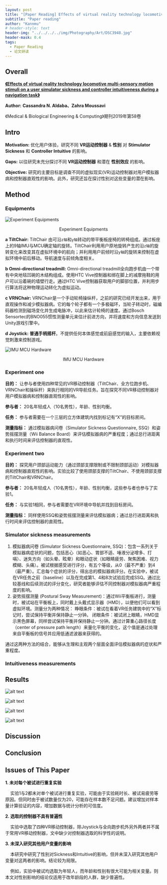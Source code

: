 ```yaml
---
layout: post
title: "[Paper Reading] Effects of virtual reality technology locomotive multi-sensory motion stimuli on a user simulator sickness and controller intuitiveness during a navigation task"
subtitle: "Paper reading"
author: "Kannmu"
# header-style: text
header-img: "../../../../img/Photography/Art/DSC3948.jpg"
header-mask: 0.4
tags:
  - Paper Reading
  - 论文研读
---
```


## Overall

[**《Effects of virtual reality technology locomotive multi-sensory motion stimuli on a user simulator sickness and controller intuitiveness during a navigation task》**](https://link.springer.com/article/10.1007/s11517-019-02070-2)

**Author:** **Cassandra N. Aldaba、Zahra Moussavi**

《Medical & Biological Engineering & Computing》期刊2019年第58卷

## Intro

**Motivation:** 优化用户体验，研究不同 **VR运动控制器** & **性别** 对 **Stimulator Sickness** 和 **Controller Intuitive** 的影响。

**Gaps:** 以往研究未充分探讨不同 **VR运动控制器** 和潜在 **性别效应** 的影响。

**Objective:** 研究的主要目标是调查不同的虚拟现实(VR)运动控制器对用户模拟器病和控制器直观性的影响。此外，研究还旨在探讨性别对这些变量的潜在影响。

## Method

### Equipments

![Experiment Equipments](https://media.springernature.com/lw685/springer-static/image/art%3A10.1007%2Fs11517-019-02070-2/MediaObjects/11517_2019_2070_Fig1_HTML.png?)

<center> Experiment Equipments </center>

**a TiltChair:** TiltChair 由可沿`z轴`和`y轴`转动的带平衡板座椅的转椅组成。通过板座上的9轴IMU与MCU确定轴的旋转。TiltChair利用用户原地旋转产生的沿`z轴`的旋转变化来改变其在虚拟环境中的航向；并利用用户前倾时沿`y轴`的旋转来控制在虚拟环境中前后移动。导航速度与前倾角度相关。

**b Omni-directional treadmill:** Omni-directional treadmill全向跑步机由一个带有中央地毯凹碗的木结构组成。使用HTC Vive控制器和绑在脚上的减摩拖鞋的用户可以沿着碗的墙壁行走。通过HTC Vive控制器获取用户的脚部位置，并利用步行算法将这种物理运动转化为虚拟运动。

**c VRNChair:** VRNChair是一个手动轮椅操纵杆，之前的研究已经开发出来，用于直观操作和减少模拟器病。它的每个轮子都有一个多极磁环，当轮子转动时，磁编码器检测到磁场变化并生成电脉冲，以此来估计轮椅的速度。通过Bosch Sensortec的BNO055惯性测量单元来估计前进方向，并将速度和方向信息发送到Unity游戏引擎中。

**d Joystick:** **普通手柄摇杆**。不提供任何本体感觉或前庭感觉的输入，主要依赖视觉刺激来控制游戏。

![IMU MCU Hardware](https://media.springernature.com/lw685/springer-static/image/art%3A10.1007%2Fs11517-019-02070-2/MediaObjects/11517_2019_2070_Fig2_HTML.png?)

<center> IMU MCU Hardware </center>

### Experiment one

**目的：** 让参与者使用四种常见的VR移动控制器（TiltChair、全方位跑步机、VRNChair和操纵杆）来执行相同的VR导航任务。旨在探究不同VR移动控制器对用户模拟器病和控制器直观性的影响。

**参与者：** 20名年轻成人（10名男性），年龄、性别均衡。

**任务：** 参与者需要在一个三层的立方体建筑内找到标记有“X”的目标房间。

**测量指标：** 通过模拟器病问卷（Simulator Sickness Questionnaire, SSQ）和姿势摇摆测量（Wii
 Balance Board）来评估模拟器病的严重程度；通过总行进距离和执行时间来评估控制器的直观性。

### Experiment two

**目的：** 探究用户颈部运动能力（通过颈部支撑限制或不限制颈部运动）对模拟器病和控制器直观性的影响。实验比较了使用颈部支撑的TiltChair、不使用颈部支撑的TiltChair和VRNChair。

**参与者：** 20名年轻成人（10名男性），年龄、性别均衡，这些参与者也参与了实验1。

**任务：** 与实验1相同，参与者需要在VR环境中导航并找到目标房间。

**测量指标：** 同样使用SSQ和姿势摇摆测量来评估模拟器病；通过总行进距离和执行时间来评估控制器的直观性。

### Simulator sickness measurements

1. 模拟器病问卷 (Simulator Sickness Questionnaire, SSQ)：包含一系列关于模拟器病症状的问题，包括恶心（如恶心、胃部不适、唾液分泌增多、打嗝）、迷失方向（如头晕、眩晕）和眼动症状（如眼睛疲劳、聚焦困难、视力模糊、头痛）。被试根据感受进行评分，有五个等级，从0（最不严重）到4（最严重）。汇总每个症状的评分，得出总的模拟器病评分。在实验中，被试在VR任务之前（baseline）以及在完成第1、4和8次试验后完成SSQ。通过比较基线和后续测试的评分变化，研究者能够评估不同控制器对模拟器病严重程度的影响。
2. 姿势摇摆测量 (Postural Sway Measurement)：通过Wii平衡板进行，测量时，被试站在平衡板上，同时戴上头戴式显示器（HMD），以便他们可以看到虚拟环境。测量分为两种情况： 睁眼条件：被试在看着VR任务建筑中的“X”标记时，尝试保持平衡并保持静止一分钟。 闭眼条件：被试闭上眼睛，HMD显示黑色屏幕，同样尝试保持平衡并保持静止一分钟。通过计算重心路径长度（center of pressure path length）来量化平衡的变化，这个值是通过处理来自平衡板的信号并应用低通滤波器来获得的。

通过这两种方法的结合，能够从生理和主观两个层面全面评估模拟器病的症状和严重程度。


### Intuitiveness measurements

## Results


![alt text](https://media.springernature.com/lw685/springer-static/image/art%3A10.1007%2Fs11517-019-02070-2/MediaObjects/11517_2019_2070_Fig3_HTML.png?)


![alt text](https://media.springernature.com/lw685/springer-static/image/art%3A10.1007%2Fs11517-019-02070-2/MediaObjects/11517_2019_2070_Fig4_HTML.png?)


![alt text](https://media.springernature.com/lw685/springer-static/image/art%3A10.1007%2Fs11517-019-02070-2/MediaObjects/11517_2019_2070_Fig5_HTML.png?)

![alt text](https://media.springernature.com/lw685/springer-static/image/art%3A10.1007%2Fs11517-019-02070-2/MediaObjects/11517_2019_2070_Fig6_HTML.png?)


## Discussion



## Conclusion




## Issues of This Paper

**1. 未对每个被试进行重复实验** 

$\quad$实验1与2都未对单个被试进行重复实验，可能由于实验耗时长、被试易疲劳等原因。但同时由于被试数量仅为20，可能存在样本数不足问题。建议增加对样本量计算验证的内容，增加数据与统计分析的可信度。

**2. 选取的控制器不具有普遍性** 

$\quad$实验中选取了四种VR移动控制器，除Joystick与全向跑步机外另外两者并不属于常用VR移动控制器，文中缺少对控制器选取的科学性的说明。

**3. 未深入研究其他用户变量的影响** 

$\quad$本研究中研究了性别对Sickness和Intuitive的影响，但并未深入研究其他用户变量对这两者的影响。结论较为局限。

$\quad$例如，实验中被试均选取为年轻人，而年龄和性别有很大可能为相关变量。则本文对性别影响的结论仅适用于改年龄段的人群，缺少普遍性。